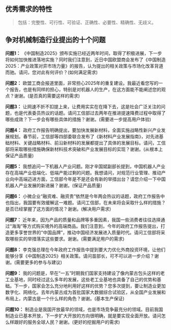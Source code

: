## 优秀需求的特性 ##
>包括：完整性、可行性、可验证、正确性、必要性、精确性、无歧义。
## 争对机械制造行业提出的十个问题 ##
**问题1：**
《中国制造2025》颁布实施已经近两年时间，取得了积极进展，下一步将如何加快推进落地实施？同时我们注意到，近日中国欧盟商会发布了《中国制造2025：产业政策对弈市场力量》的报告，认为提出的相关政策与市场化改革背道而驰。请问，您对此有何评价？(如何满足需求)  
  
**问题2：**
欧盟工商会报道里面，非常担心2025年的重复建设。我最近看您写的一个报告，也是有同样的担心，特别是对机器人的生产，在这方面能不能阐述您的观点？谢谢。(是否真的需要这样的需求)  
  
**问题3：**
让网速不折不扣提上来，让费用实实在在降下去，这是社会广泛关注的问题，也是代表委员热议的话题。请问工信部过去两年在推进提速降费过程中取得了哪些成效？下一步会有哪些具体的措施？谢谢。(需要进一步提高用户体验)  
  
**问题4：**
政府工作报告明确提出，要加快发展新材料，全面实施战略性新兴产业发展规划。春节前，工信部等四部委联合发布了《新材料产业发展指南》，对先进基础材料、关键战略材料、前沿新材料的发展都提出了具体的发展目标。请问，工信部将采取哪些措施确保新材料技术突破和产业发展目标的实现？谢谢。(从根本上保证产品质量)  
  
**问题5：**
我想追问一下机器人产业问题。刚才辛国斌副部长提到，中国机器人产业存在高端产业低端化、低端产能过剩的问题。我想请问，对规范行业管理、推动产业向中高端迈进方面，工信部今年是不是还会有新的举措出台？请您介绍一下中国机器人产业发展的新进展？谢谢。(保证产品质量)  
  
**问题6：**
小微企业“融资难、融资贵”依然是今年两会热议的话题，政府工作报告中也指出，我国要有效缓解这一难题。请问工信部，在未来将会采取什么样的措施？是否已经掌握了这方面的情况？谢谢。(解决用户需求)  
  
**问题7：**
近年来，因为产品的质量和品牌等多重因素，我国一些消费者往往选择通过“海淘”等方式购买境外的高端商品。我们注意到，今年的政府工作报告提出，打造更多享誉世界的“中国品牌”，推动中国经济发展进入质量时代。请问工信部将采取哪些实的举措落实这些要求。谢谢。(需要满足用户的需求)  
  
**问题8：**
李克强总理在今年政府工作报告中提到要大力优化外商投资环境，让他们能够分享《中国制造2025》相关政策。请问苗部长，可不可以进一步介绍？谢谢。(需要更多的参与与建议)  
  
**问题9：**
我的问题是，早在“一五”时期我们国家支持建设了像内蒙古包头这样的老工业基地，同时经过这么多年的发展，这些老工业基地也具备了自己的优势和基础。下一步，国家会怎么充分地利用好这样的优势？您多次提到，要让制造业更加数字化、网络化。去年内蒙古成为首批国家大数据综合试验区，从全国产业发展和布局上，内蒙古是一个什么样的角色？谢谢。(基本生产保证)  
  
**问题10：**
制造业是我国开放最早的领域，也是市场竞争最充分的领域。目前我国制造业已基本开放，下一步扩大开放的方向很明确，就是要实现全面开放。请问怎么样跟好的服务全球人民？谢谢。(更好的挖掘用户的需求)